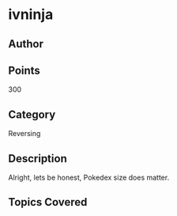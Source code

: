 # ivninja
## Author

## Points
300
## Category
Reversing
## Description
Alright, lets be honest, Pokedex size does matter.
## Topics Covered

